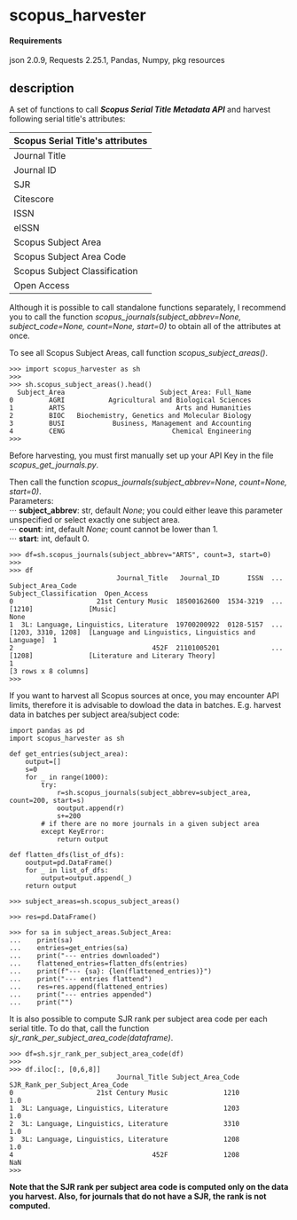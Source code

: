 # scopus_harvester

#### Requirements
json 2.0.9, Requests 2.25.1, Pandas, Numpy, pkg resources

## description

A set of functions to call **_Scopus Serial Title Metadata API_** and harvest following serial title's attributes:

| Scopus Serial Title's attributes |
| -------------------------------- |
| Journal Title                    |
| Journal ID                       |
| SJR                              |
| Citescore                        |
| ISSN                             |
| eISSN                            |
| Scopus Subject Area              |
| Scopus Subject Area Code         |
| Scopus Subject Classification    |
| Open Access                      |


Although it is possible to call standalone functions separately, I recommend you to call the function _scopus_journals(subject_abbrev=None, subject_code=None, count=None, start=0)_ to obtain all of the attributes at once.

To see all Scopus Subject Areas, call function _scopus_subject_areas()_.


```
>>> import scopus_harvester as sh
>>> 
>>> sh.scopus_subject_areas().head()
  Subject_Area                        Subject_Area: Full_Name
0         AGRI           Agricultural and Biological Sciences
1         ARTS                            Arts and Humanities
2         BIOC   Biochemistry, Genetics and Molecular Biology
3         BUSI            Business, Management and Accounting
4         CENG                           Chemical Engineering
>>>
```


Before harvesting, you must first manually set up your API Key in the file _scopus_get_journals.py_.

Then call the function _scopus_journals(subject_abbrev=None, count=None, start=0)_.<br/>
Parameters:<br/>
    ⋅⋅⋅ **subject_abbrev**: str, default _None_; you could either leave this parameter unspecified or select exactly one subject area.<br/>
    ⋅⋅⋅ **count**: int, default _None_; count cannot be lower than 1.<br/>
    ⋅⋅⋅ **start**: int, default 0.


```
>>> df=sh.scopus_journals(subject_abbrev="ARTS", count=3, start=0)
>>>
>>> df
                           Journal_Title   Journal_ID       ISSN  ...  Subject_Area_Code                                 Subject_Classification  Open_Access
0                     21st Century Music  18500162600  1534-3219  ...  [1210]              [Music]                                               None
1  3L: Language, Linguistics, Literature  19700200922  0128-5157  ...  [1203, 3310, 1208]  [Language and Linguistics, Linguistics and Language]  1
2                                   452F  21101005201             ...  [1208]              [Literature and Literary Theory]                      1
[3 rows x 8 columns]
>>>
```


If you want to harvest all Scopus sources at once, you may encounter API limits, therefore it is advisable to dowload the data in batches. E.g. harvest data in batches per subject area/subject code:

```
import pandas as pd
import scopus_harvester as sh

def get_entries(subject_area):
    output=[]
    s=0
    for _ in range(1000):
        try:
            r=sh.scopus_journals(subject_abbrev=subject_area, count=200, start=s)
            ooutput.append(r)
            s+=200
        # if there are no more journals in a given subject area
        except KeyError: 
            return output

def flatten_dfs(list_of_dfs):
    ooutput=pd.DataFrame()
    for _ in list_of_dfs:
        output=output.append(_)
    return output

>>> subject_areas=sh.scopus_subject_areas()

>>> res=pd.DataFrame()

>>> for sa in subject_areas.Subject_Area:
...    print(sa)
...    entries=get_entries(sa)
...    print("--- entries downloaded")
...    flattened_entries=flatten_dfs(entries)
...    print(f"--- {sa}: {len(flattened_entries)}")
...    print("--- entries flattend")
...    res=res.append(flattened_entries)
...    print("--- entries appended")
...    print("")

```


It is also possible to compute SJR rank per subject area code per each serial title. To do that, call the function _sjr_rank_per_subject_area_code(dataframe)_.


```
>>> df=sh.sjr_rank_per_subject_area_code(df)
>>>
>>> df.iloc[:, [0,6,8]]
                           Journal_Title Subject_Area_Code  SJR_Rank_per_Subject_Area_Code
0                     21st Century Music              1210                             1.0
1  3L: Language, Linguistics, Literature              1203                             1.0
2  3L: Language, Linguistics, Literature              3310                             1.0
3  3L: Language, Linguistics, Literature              1208                             1.0
4                                   452F              1208                             NaN
>>>
```


**Note that the SJR rank per subject area code is computed only on the data you harvest. Also, for journals that do not have a SJR, the rank is not computed.**
